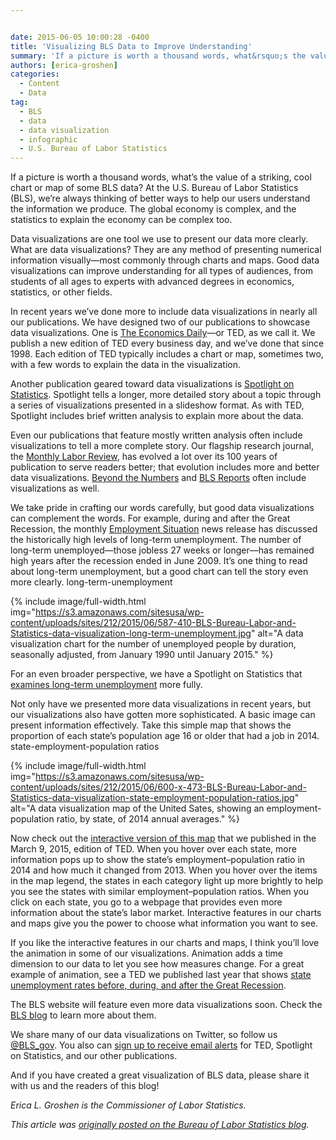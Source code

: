 ```yaml
---


date: 2015-06-05 10:00:28 -0400
title: 'Visualizing BLS Data to Improve Understanding'
summary: 'If a picture is worth a thousand words, what&rsquo;s the value of a striking, cool chart or map of some BLS data? At the U.S. Bureau of Labor Statistics (BLS), we&rsquo;re always thinking of better ways to help our users understand the information we produce. The global economy is complex, and the statistics to explain'
authors: [erica-groshen]
categories:
  - Content
  - Data
tag:
  - BLS
  - data
  - data visualization
  - infographic
  - U.S. Bureau of Labor Statistics
---
```


If a picture is worth a thousand words, what’s the value of a striking, cool chart or map of some BLS data? At the U.S. Bureau of Labor Statistics (BLS), we’re always thinking of better ways to help our users understand the information we produce. The global economy is complex, and the statistics to explain the economy can be complex too.

Data visualizations are one tool we use to present our data more clearly. What are data visualizations? They are any method of presenting numerical information visually—most commonly through charts and maps. Good data visualizations can improve understanding for all types of audiences, from students of all ages to experts with advanced degrees in economics, statistics, or other fields.

In recent years we’ve done more to include data visualizations in nearly all our publications. We have designed two of our publications to showcase data visualizations. One is [The Economics Daily](http://www.bls.gov/opub/ted/)—or TED, as we call it. We publish a new edition of TED every business day, and we’ve done that since 1998. Each edition of TED typically includes a chart or map, sometimes two, with a few words to explain the data in the visualization.

Another publication geared toward data visualizations is [Spotlight on Statistics](http://www.bls.gov/spotlight/). Spotlight tells a longer, more detailed story about a topic through a series of visualizations presented in a slideshow format. As with TED, Spotlight includes brief written analysis to explain more about the data.

Even our publications that feature mostly written analysis often include visualizations to tell a more complete story. Our flagship research journal, the [Monthly Labor Review](http://www.bls.gov/opub/mlr/), has evolved a lot over its 100 years of publication to serve readers better; that evolution includes more and better data visualizations. [Beyond the Numbers](http://www.bls.gov/opub/btn/) and [BLS Reports](http://www.bls.gov/opub/reports/) often include visualizations as well.

We take pride in crafting our words carefully, but good data visualizations can complement the words. For example, during and after the Great Recession, the monthly [Employment Situation](http://www.bls.gov/schedule/archives/empsit_nr.htm) news release has discussed the historically high levels of long-term unemployment. The number of long-term unemployed—those jobless 27 weeks or longer—has remained high years after the recession ended in June 2009. It’s one thing to read about long-term unemployment, but a good chart can tell the story even more clearly. long-term-unemployment


{% include image/full-width.html img="https://s3.amazonaws.com/sitesusa/wp-content/uploads/sites/212/2015/06/587-410-BLS-Bureau-Labor-and-Statistics-data-visualization-long-term-unemployment.jpg" alt="A data visualization chart for the number of unemployed people by duration, seasonally adjusted, from January 1990 until January 2015." %}

For an even broader perspective, we have a Spotlight on Statistics that [examines long-term unemployment](http://www.bls.gov/spotlight/2015/long-term-unemployment/home.htm) more fully.

Not only have we presented more data visualizations in recent years, but our visualizations also have gotten more sophisticated. A basic image can present information effectively. Take this simple map that shows the proportion of each state’s population age 16 or older that had a job in 2014. state-employment-population ratios


{% include image/full-width.html img="https://s3.amazonaws.com/sitesusa/wp-content/uploads/sites/212/2015/06/600-x-473-BLS-Bureau-Labor-and-Statistics-data-visualization-state-employment-population-ratios.jpg" alt="A data visualization map of the United Sates, showing an employment-population ratio, by state, of 2014 annual averages." %}

Now check out the [interactive version of this map](http://www.bls.gov/opub/ted/2015/state-employment-population-ratios-in-2014.htm) that we published in the March 9, 2015, edition of TED. When you hover over each state, more information pops up to show the state’s employment–population ratio in 2014 and how much it changed from 2013. When you hover over the items in the map legend, the states in each category light up more brightly to help you see the states with similar employment–population ratios. When you click on each state, you go to a webpage that provides even more information about the state’s labor market. Interactive features in our charts and maps give you the power to choose what information you want to see.

If you like the interactive features in our charts and maps, I think you’ll love the animation in some of our visualizations. Animation adds a time dimension to our data to let you see how measures change. For a great example of animation, see a TED we published last year that shows [state unemployment rates before, during, and after the Great Recession](http://www.bls.gov/opub/ted/2014/ted_20140522.htm).

The BLS website will feature even more data visualizations soon. Check the [BLS blog](http://blogs.bls.gov/blog/) to learn more about them.

We share many of our data visualizations on Twitter, so follow us [@BLS_gov](https://twitter.com/BLS_gov). You also can [sign up to receive email alerts](https://subscriptions.bls.gov/accounts/USDOLBLS/subscriber/topics) for TED, Spotlight on Statistics, and our other publications.

And if you have created a great visualization of BLS data, please share it with us and the readers of this blog!

_Erica L. Groshen is the Commissioner of Labor Statistics._

_This article was [originally posted on the Bureau of Labor Statistics blog](http://blogs.bls.gov/blog/2015/05/21/visualizing-bls-data-to-improve-understanding/)._
